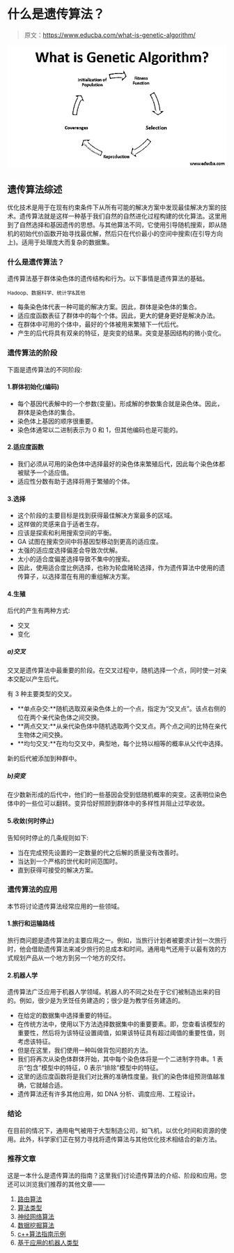 # 什么是遗传算法？

> 原文：<https://www.educba.com/what-is-genetic-algorithm/>

![What is Genetic Algorithm](img/ad5cd893fba5d9ed5a8cf63d804aaed8.png)



## 遗传算法综述

优化技术是用于在现有约束条件下从所有可能的解决方案中发现最佳解决方案的技术。遗传算法就是这样一种基于我们自然的自然进化过程构建的优化算法。这里用到了自然选择和基因遗传的思想。与其他算法不同，它使用引导随机搜索，即从随机的初始代价函数开始寻找最优解，然后只在代价最小的空间中搜索(在引导方向上)。适用于处理庞大而复杂的数据集。

### 什么是遗传算法？

遗传算法基于群体染色体的遗传结构和行为。以下事情是遗传算法的基础。

<small>Hadoop、数据科学、统计学&其他</small>

*   每条染色体代表一种可能的解决方案。因此，群体是染色体的集合。
*   适应度函数表征了群体中的每个个体。因此，更大的健身更好是解决办法。
*   在群体中可用的个体中，最好的个体被用来繁殖下一代后代。
*   产生的后代将具有双亲的特征，是突变的结果。突变是基因结构的微小变化。

### 遗传算法的阶段

下面是遗传算法的不同阶段:

#### 1.群体初始化(编码)

*   每个基因代表解中的一个参数(变量)。形成解的参数集合就是染色体。因此，群体是染色体的集合。
*   染色体上基因的顺序很重要。
*   染色体通常以二进制表示为 0 和 1，但其他编码也是可能的。

#### 2.适应度函数

*   我们必须从可用的染色体中选择最好的染色体来繁殖后代，因此每个染色体都被赋予一个适应值。
*   适应性分数有助于选择将用于繁殖的个体。

#### 3.选择

*   这个阶段的主要目标是找到获得最佳解决方案最多的区域。
*   这样做的灵感来自于适者生存。
*   应该是探索和利用搜索空间的平衡。
*   GA 试图在搜索空间中将基因型移动到更高的适应度。
*   太强的适应度选择偏差会导致次优解。
*   太小的适合度偏差选择导致不集中的搜索。
*   因此，使用适合度比例选择，也称为轮盘赌轮选择，作为遗传算法中使用的遗传算子，以选择潜在有用的重组解决方案。

#### 4.生殖

后代的产生有两种方式:

*   交叉
*   变化

##### a)交叉

交叉是遗传算法中最重要的阶段。在交叉过程中，随机选择一个点，同时使一对亲本交配以产生后代。

有 3 种主要类型的交叉。

*   **单点杂交:**随机选取双亲染色体上的一个点，指定为“交叉点”。该点右侧的位在两个亲代染色体之间交换。
*   **两点交叉:**从亲代染色体中随机选取两个交叉点。两个点之间的比特在亲代生物体之间交换。
*   **均匀交叉:**在均匀交叉中，典型地，每个比特以相等的概率从父代中选择。

新的后代被添加到种群中。

##### b)突变

在少数新形成的后代中，他们的一些基因会受到低随机概率的突变。这表明位染色体中的一些位可以翻转。变异恰好照顾到群体中的多样性并阻止过早收敛。

#### 5.收敛(何时停止)

告知何时停止的几条规则如下:

*   当在完成预先设置的一定数量的代之后解的质量没有改善时。
*   当达到一个严格的世代和时间范围时。
*   直到获得可接受的解决方案。

### 遗传算法的应用

本节将讨论遗传算法经常应用的一些领域。

#### 1.旅行和运输路线

旅行商问题是遗传算法的主要应用之一。例如，当旅行计划者被要求计划一次旅行时，他会借助遗传算法来减少旅行的总成本和时间。通用电气还用于以最有效的方式规划产品从一个地方到另一个地方的交付。

#### 2.机器人学

遗传算法广泛应用于机器人学领域。机器人的不同之处在于它们被制造出来的目的。例如，很少是为烹饪任务建造的；很少是为教学任务建造的。

*   在给定的数据集中选择重要的特征。
*   在传统方法中，使用以下方法选择数据集中的重要要素。即，您查看该模型的重要性，然后将为该特征设置阈值，如果该特征具有超过阈值的重要性值，则考虑该特征。
*   但是在这里，我们使用一种叫做背包问题的方法。
*   我们将再次从染色体群体开始，其中每个染色体将是一个二进制字符串。1 表示“包含”模型中的特征，0 表示“排除”模型中的特征。
*   这里的适应度函数将是我们对比赛的准确性度量。我们的染色体组预测值越准确，它就越合适。
*   遗传算法还有许多其他应用，如 DNA 分析、调度应用、工程设计。

### 结论

在目前的情况下，通用电气被用于大型制造公司，如飞机，以优化时间和资源的使用。此外，科学家们正在努力寻找将遗传算法与其他优化技术相结合的新方法。

### 推荐文章

这是一本什么是遗传算法的指南？这里我们讨论遗传算法的介绍、阶段和应用。您还可以浏览我们推荐的其他文章——

1.  [路由算法](https://www.educba.com/routing-algorithms/)
2.  [算法类型](https://www.educba.com/types-of-algorithms/)
3.  [神经网络算法](https://www.educba.com/neural-network-algorithms/)
4.  [数据挖掘算法](https://www.educba.com/data-mining-algorithms/)
5.  [c++算法指南示例](https://www.educba.com/c-plus-plus-algorithm/)
6.  [基于应用的机器人类型](https://www.educba.com/types-of-robots/)






